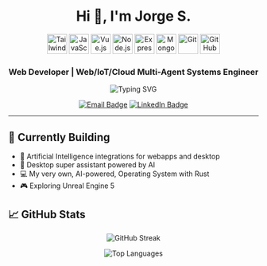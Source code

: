 <h1 align="center">Hi 👋, I'm Jorge S.</h1>

<p align="center">
  <img src="https://cdn.jsdelivr.net/gh/devicons/devicon/icons/tailwindcss/tailwindcss-original.svg" alt="TailwindCSS" width="40" height="40"/>
  <img src="https://cdn.jsdelivr.net/gh/devicons/devicon/icons/javascript/javascript-original.svg" alt="JavaScript" width="40" height="40"/>
  <img src="https://cdn.jsdelivr.net/gh/devicons/devicon/icons/vuejs/vuejs-original.svg" alt="Vue.js" width="40" height="40"/>
  <img src="https://cdn.jsdelivr.net/gh/devicons/devicon/icons/nodejs/nodejs-original.svg" alt="Node.js" width="40" height="40"/>
  <img src="https://cdn.jsdelivr.net/gh/devicons/devicon/icons/express/express-original.svg" alt="Express" width="40" height="40"/>
  <img src="https://cdn.jsdelivr.net/gh/devicons/devicon/icons/mongodb/mongodb-original.svg" alt="MongoDB" width="40" height="40"/>
  <img src="https://cdn.jsdelivr.net/gh/devicons/devicon/icons/git/git-original.svg" alt="Git" width="40" height="40"/>
  <img src="https://cdn.jsdelivr.net/gh/devicons/devicon/icons/github/github-original.svg" alt="GitHub" width="40" height="40"/>
  

</p>
<h3 align="center">Web Developer | Web/IoT/Cloud Multi-Agent Systems Engineer</h3>
<p align="center">
  <img src="https://readme-typing-svg.demolab.com?font=Fira+Code&size=24&pause=1000&color=38BDF8&center=true&vCenter=true&width=500&lines=Welcome+to+my+GitHub+profile!" alt="Typing SVG" />
</p>

 <div align=center>
 <a href="mailto:jsanchezpc@hotmail.com"><img src="https://img.shields.io/badge/Email-D14836?style=for-the-badge&logo=gmail&logoColor=white" alt="Email Badge"/></a>
  <a href="https://www.linkedin.com/in/jorgesanchezaguila/"><img src="https://img.shields.io/badge/LinkedIn-0A66C2?style=for-the-badge&logo=linkedin&logoColor=white" alt="LinkedIn Badge"/></a>

 </div> 

---

## 🌱 Currently Building
- 🧠 Artificial Intelligence integrations for webapps and desktop 
- 🔧 Desktop super assistant powered by AI
- 💻 My very own, AI-powered, Operating System with Rust
- 🎮 Exploring Unreal Engine 5

## 📈 GitHub Stats

<p align="center">
  <img src="https://github-readme-streak-stats.herokuapp.com?user=jsanchezpc&theme=tokyonight&hide_border=true" alt="GitHub Streak" />
</p>

<p align="center">
  <img src="https://github-readme-stats.vercel.app/api/top-langs/?username=jsanchezpc&layout=compact&theme=tokyonight&hide_title=true" alt="Top Languages" />
</p>

<!-- <div style="display: flex; justify-content: space-between; width: 100%;">
  <img src="https://github-readme-stats.vercel.app/api?username=jsanchezpc&show_icons=true&theme=tokyonight&hide_title=true" alt="GitHub Stats" />
  <img src="https://github-readme-stats.vercel.app/api/top-langs/?username=jsanchezpc&layout=compact&theme=tokyonight&hide_title=true" alt="Top Languages" />
</div> -->
